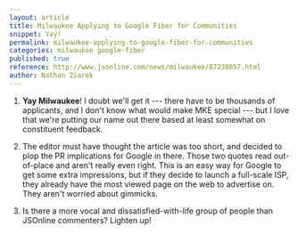 ```yaml
---
layout: article
title: Milwaukee Applying to Google Fiber for Communities
snippet: Yay!
permalink: milwaukee-applying-to-google-fiber-for-communities
categories: milwaukee google-fiber 
published: true
reference: http://www.jsonline.com/news/milwaukee/87238057.html
author: Nathan Ziarek
---
```


1. **Yay Milwaukee**! I doubt we'll get it --- there have to be thousands of applicants, and I don't know what would make MKE special --- but I love that we're putting our name out there based at least somewhat on constituent feedback.

2. The editor must have thought the article was too short, and decided to plop the PR implications for Google in there. Those two quotes read out-of-place and aren't really even right. This is an easy way for Google to get some extra impressions, but if they decide to launch a full-scale ISP, they already have the most viewed page on the web to advertise on. They aren't worried about gimmicks. 

3. Is there a more vocal and dissatisfied-with-life group of people than JSOnline commenters? Lighten up!

[0]: http://www.jsonline.com/news/milwaukee/87238057.html
